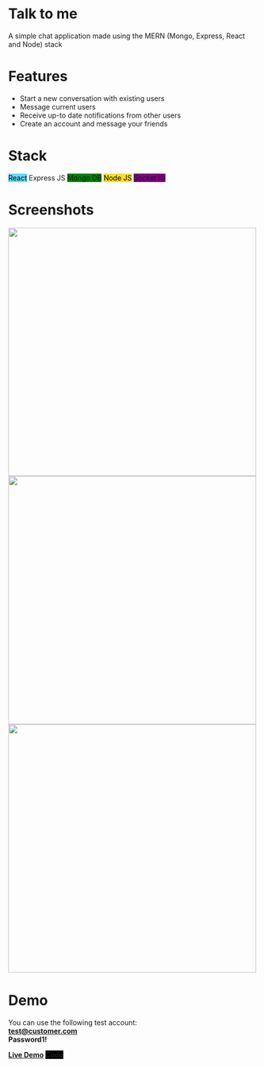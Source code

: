 # Talk to me
A simple chat application made using the MERN (Mongo, Express, React and Node) stack

# Features

- Start a new conversation with existing users
- Message current users
- Receive up-to date notifications from other users
- Create an account and message your friends

# Stack
<div> 
  <span class="stack-item" style="background-color:#61DBFB; color: black">React</span>
  <span class="stack-item">Express JS</span>
  <span class="stack-item" style="background-color:green">Mongo DB</span>
  <span class="stack-item" style="color: black; background-color:#f7df1e">Node JS</span>
  <span class="stack-item" style="background-color:purple" >Socket IO</span>
</div>

# Screenshots

<img src="./assets/projects/Chat-Application/Register.png" width="500">
<img src="./assets/projects/Chat-Application/basic-layout.png" width="500">
<img src="./assets/projects/Chat-Application/message-received.png" width="500">

# Demo

You can use the following test account:<br>
<b>test@customer.com<b><br>
Password1!<br>
<div class='demo-container'>
 <a href="https://talk-to-me-app.herokuapp.com/login" target="_blank">Live Demo</a>
<a href="https://github.com/Ebrahim-Merchant/Chat-Application" style="background-color: black"  target="_blank">Code</a>
</div>



